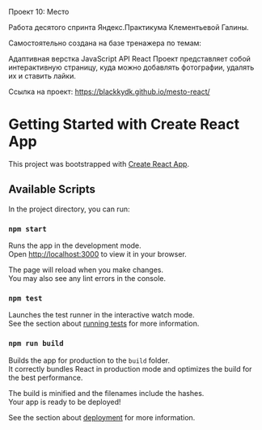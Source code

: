 Проект 10: Место


Работа десятого спринта Яндекс.Практикума Клементьевой Галины.

Самостоятельно создана на базе тренажера по темам:

Адаптивная верстка
JavaScript
API
React
Проект представляет собой интерактивную страницу, куда можно добавлять фотографии, удалять их и ставить лайки.

Ссылка на проект: https://blackkydk.github.io/mesto-react/



# Getting Started with Create React App

This project was bootstrapped with [Create React App](https://github.com/facebook/create-react-app).

## Available Scripts

In the project directory, you can run:

### `npm start`

Runs the app in the development mode.\
Open [http://localhost:3000](http://localhost:3000) to view it in your browser.

The page will reload when you make changes.\
You may also see any lint errors in the console.

### `npm test`

Launches the test runner in the interactive watch mode.\
See the section about [running tests](https://facebook.github.io/create-react-app/docs/running-tests) for more information.

### `npm run build`

Builds the app for production to the `build` folder.\
It correctly bundles React in production mode and optimizes the build for the best performance.

The build is minified and the filenames include the hashes.\
Your app is ready to be deployed!

See the section about [deployment](https://facebook.github.io/create-react-app/docs/deployment) for more information.
